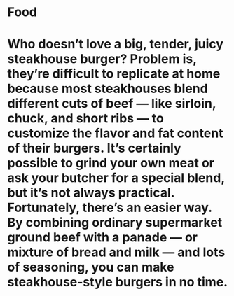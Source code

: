 # Food
# Who doesn’t love a big, tender, juicy steakhouse burger? Problem is, they’re difficult to replicate at home because most steakhouses blend different cuts of beef — like sirloin, chuck, and short ribs — to customize the flavor and fat content of their burgers. It’s certainly possible to grind your own meat or ask your butcher for a special blend, but it’s not always practical. Fortunately, there’s an easier way. By combining ordinary supermarket ground beef with a panade — or mixture of bread and milk — and lots of seasoning, you can make steakhouse-style burgers in no time.
